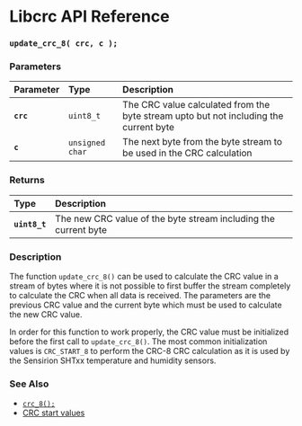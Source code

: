 # Libcrc API Reference

### `update_crc_8( crc, c );`

### Parameters

| Parameter | Type | Description |
| :--- | :--- | :--- |
|**`crc`**|`uint8_t`|The CRC value calculated from the byte stream upto but not including the current byte|
|**`c`**|`unsigned char`|The next byte from the byte stream to be used in the CRC calculation|

### Returns

| Type | Description |
| :--- | :--- |
|**`uint8_t`**|The new CRC value of the byte stream including the current byte|

### Description

The function `update_crc_8()` can be used to calculate the CRC value in a stream of bytes where
it is not possible to first buffer the stream completely to calculate the CRC when all data
is received. The parameters are the previous CRC value and the current byte which must be used
to calculate the new CRC value.

In order for this function to work properly, the CRC value must be initialized before the first
call to `update_crc_8()`. The most common initialization values is `CRC_START_8`
to perform the CRC-8 CRC calculation as it is used by the Sensirion SHTxx temperature and
humidity sensors.

### See Also

* [`crc_8();`](crc_8.md)
* [CRC start values](CRC_START.md)
